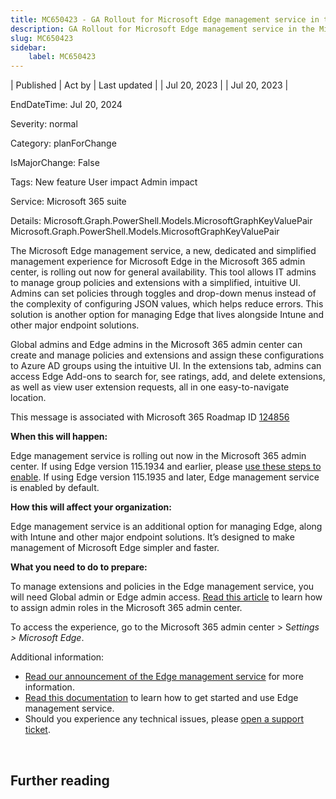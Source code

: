 ```yaml
---
title: MC650423 - GA Rollout for Microsoft Edge management service in the Microsoft 365 admin center
description: GA Rollout for Microsoft Edge management service in the Microsoft 365 admin center
slug: MC650423
sidebar:
    label: MC650423
---
```


| Published | Act by | Last updated |
| Jul 20, 2023 |  | Jul 20, 2023 |

EndDateTime: Jul 20, 2024

Severity: normal

Category: planForChange

IsMajorChange: False

Tags: New feature User impact Admin impact

Service: Microsoft 365 suite

Details: Microsoft.Graph.PowerShell.Models.MicrosoftGraphKeyValuePair Microsoft.Graph.PowerShell.Models.MicrosoftGraphKeyValuePair

<p style="">The Microsoft Edge management service, a new, dedicated and simplified management experience for Microsoft Edge in the Microsoft 365 admin center, is rolling out now for general availability. This tool allows IT admins to manage group policies and extensions with a simplified, intuitive UI. Admins can set policies through toggles and drop-down menus instead of the complexity of configuring JSON values, which helps reduce errors. This solution is another option for managing Edge that lives alongside Intune and other major endpoint solutions.<br></p><p>Global admins and Edge admins in the Microsoft 365 admin center can create and manage policies and extensions and assign these configurations to Azure AD groups using the intuitive UI. In the extensions tab, admins can access Edge Add-ons to search for, see ratings, add, and delete extensions, as well as view user extension requests, all in one easy-to-navigate location.</p>
<p>This message is associated with Microsoft 365 Roadmap ID <a href="https://www.microsoft.com/microsoft-365/roadmap?filters=&amp;searchterms=124856" target="_blank">124856</a></p>

<p><b>When this will happen:</b></p><p>Edge management service is rolling out now in the Microsoft 365 admin center. If using Edge version 115.1934 and earlier, please <a href="https://learn.microsoft.com/en-us/deployedge/microsoft-edge-management-service#enable-the-microsoft-edge-management-service" target="_blank">use these steps to enable</a>. If using Edge version 115.1935 and later, Edge management service is enabled by default.</p><p><b>How this will affect your organization:</b><br></p>

<p>Edge management service is an additional option for managing Edge, along with Intune and other major endpoint solutions. It’s designed to make management of Microsoft Edge simpler and faster.</p><p><b>What you need to do to prepare:</b><br></p><p>To manage extensions and policies in the Edge management service, you will need Global admin or Edge admin access. <a href="https://learn.microsoft.com/microsoft-365/admin/add-users/assign-admin-roles?view=o365-worldwide" target="_blank">Read this article</a> to learn how to assign admin roles in the Microsoft 365 admin center.
</p><p>To access the experience, go to the Microsoft 365 admin center &gt; S<i>ettings &gt; Microsoft Edge</i>.
</p><p>Additional information:<br></p><ul><li><a href="https://blogs.windows.com/msedgedev/2023/05/23/microsoft-edge-build-2023-innovations-in-AI-productivity-management-sidebar-apps/#management" target="_blank">Read our announcement of the Edge management service</a> for more information.
</li><li><a href="https://learn.microsoft.com/deployedge/microsoft-edge-management-service" target="_blank">Read this documentation</a> to learn how to get started and use Edge management service.
</li><li>Should you experience any technical issues, please <a href="https://support.serviceshub.microsoft.com/supportforbusiness" target="_blank">open a support ticket</a>.
</li></ul><p><br></p>

## Further reading

